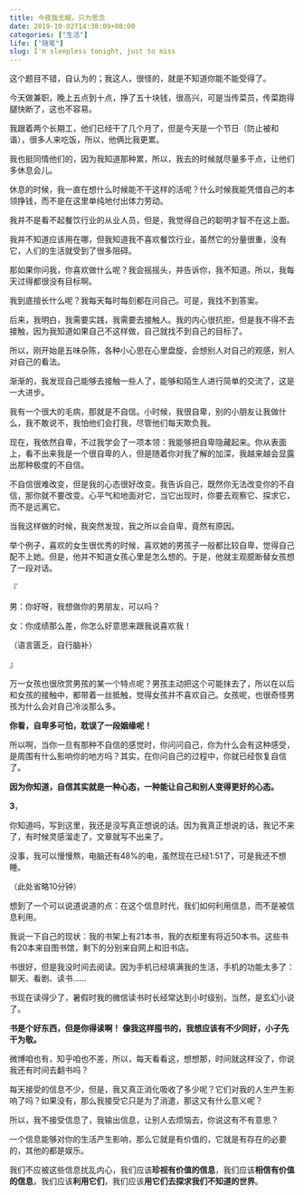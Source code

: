 ```yaml
---
title: 今夜我无眠，只为思念
date: 2019-10-02T14:38:09+08:00
categories: ["生活"]
life: ["随笔"]
slug: I'm sleepless tonight, just to miss
---
```


这个题目不错，自认为的；我这人，很怪的，就是不知道你能不能受得了。

今天做兼职，晚上五点到十点，挣了五十块钱，很高兴，可是当传菜员，传菜跑得腿快断了，这也不容易。

我跟着两个长期工，他们已经干了几个月了，但是今天是一个节日（防止被和谐），很多人来吃饭，所以，他俩比我更累。

我也挺同情他们的，因为我知道那种累，所以，我去的时候就尽量多干点，让他们多休息会儿。

休息的时候，我一直在想什么时候能不干这样的活呢？什么时候我能凭借自己的本领挣钱，而不是在这里单纯地付出体力劳动。

我并不是看不起餐饮行业的从业人员，但是，我觉得自己的聪明才智不在这上面。

我并不知道应该用在哪，但我知道我不喜欢餐饮行业，虽然它的分量很重，没有它，人们的生活就受到了很多阻碍。

那如果你问我，你喜欢做什么呢？我会摇摇头，并告诉你，我不知道。所以，我每天过得都很没有目标啊。

我到底擅长什么呢？我每天每时每刻都在问自己。可是，我找不到答案。

后来，我明白，我需要实践，我需要去接触人。我的内心很抗拒，但是我不得不去接触，因为我知道如果自己不这样做，自己就找不到自己的目标了。

所以，刚开始是五味杂陈，各种小心思在心里盘旋，会想别人对自己的观感，别人对自己的看法。

渐渐的，我发现自己能够去接触一些人了，能够和陌生人进行简单的交流了，这是一大进步。

我有一个很大的毛病，那就是不自信。小时候，我很自卑，别的小朋友让我做什么，我不敢说不，我怕他们会打我，尽管他们每天欺负我。

现在，我依然自卑，不过我学会了一项本领：我能够把自卑隐藏起来。你从表面上，看不出来我是一个很自卑的人，但是随着你对我了解的加深，我越来越会显露出那种极度的不自信。

不自信很难改变，但是我的心态很好改变。我告诉自己，既然你无法改变你的不自信，那你就不要改变。心平气和地面对它，当它出现时，你要去观察它、探求它，而不是远离它。

当我这样做的时候，我突然发现，我之所以会自卑，竟然有原因。

举个例子，喜欢的女生很优秀的时候，喜欢她的男孩子一般都比较自卑，觉得自己配不上她。但是，他并不知道女孩心里是怎么想的。于是，他就主观臆断替女孩想了一段对话。

『

男：你好呀，我想做你的男朋友，可以吗？

女：你成绩那么差，你怎么好意思来跟我说喜欢我！

（语言匮乏，自行脑补）

』

万一女孩也很欣赏男孩的某一个特点呢？男孩主动把这个可能抹去了，所以在以后和女孩的接触中，都带着一丝抵触，觉得女孩并不喜欢自己。女孩呢，也很奇怪男孩为什么会对自己冷淡那么多。

**你看，自卑多可怕，耽误了一段姻缘呢！**

所以啊，当你一旦有那种不自信的感觉时，你问问自己，你为什么会有这种感受，是周围有什么影响你的地方吗？其实，在你问自己的过程中，你就已经恢复自信了。

**因为你知道，自信其实就是一种心态，一种能让自己和别人变得更好的心态。**

**3**，

你知道吗，写到这里，我还是没写真正想说的话。因为我真正想说的话，我记不来了，有时候灵感溜走了，文章就写不出来了。

没事，我可以慢慢熬，电脑还有48%的电，虽然现在已经1:51了，可是我还不想睡。

（此处省略10分钟）

想到了一个可以说道说道的点：在这个信息时代，我们如何利用信息，而不是被信息利用。

我说一下自己的现状：我的书架上有21本书，我的衣柜里有将近50本书。这些书有20本来自图书馆，剩下的分别来自网上和旧书店。

书很好，但是我没时间去阅读。因为手机已经填满我的生活，手机的功能太多了：聊天、看剧、读书……

书现在读得少了，暑假时我的微信读书时长经常达到小时级别，当然，是玄幻小说了。

**书是个好东西，但是你得读啊！** **像我这样囤书的，我想应该有不少同好，小子先干为敬。**

微博咱也有，知乎咱也不差，所以，每天看看这，想想那，时间就这样没了，你说我还有时间去翻书吗？

每天接受的信息不少，但是，我又真正消化吸收了多少呢？它们对我的人生产生影响了吗？如果没有，那么我接受它只是为了消遣，那这又有什么意义呢？

所以，我不接受信息了，我输出信息，让别人去烦恼去，你说这有不有意思？

一个信息能够对你的生活产生影响，那么它就是有价值的，它就是有存在的必要的，其他的都是娱乐。

我们不应被这些信息扰乱内心，我们应该**珍视有价值的信息**，我们应该**相信有价值的信息**，我们应该**利用它们**，我们应该**用它们去探求我们不知道的世界**。

